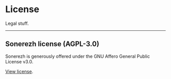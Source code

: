 # License

Legal stuff.

---

## Sonerezh license (AGPL-3.0)

Sonerezh is generously offered under the GNU Affero General Public License v3.0.

[View license](https://github.com/Sonerezh/sonerezh/blob/master/LICENCE.txt).
